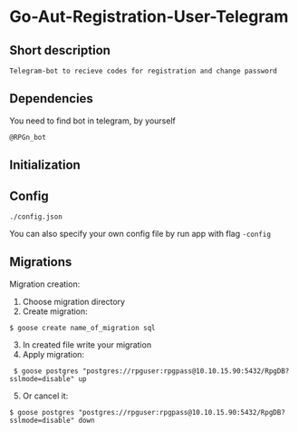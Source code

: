 # Go-Aut-Registration-User-Telegram

## Short description
```
Telegram-bot to recieve codes for registration and change password
```

## Dependencies
You need to find bot in telegram, by yourself
```
@RPGn_bot
```

## Initialization

## Config
```
./config.json
```
You can also specify your own config file by run app with flag `-config`

## Migrations
Migration creation:
1) Choose migration directory
2) Create migration:
```shell script
$ goose create name_of_migration sql
```
3) In created file write your migration
4) Apply migration:
```shell script
 $ goose postgres "postgres://rpguser:rpgpass@10.10.15.90:5432/RpgDB?sslmode=disable" up

```
5) Or cancel it:
```shell script
$ goose postgres "postgres://rpguser:rpgpass@10.10.15.90:5432/RpgDB?sslmode=disable" down

```